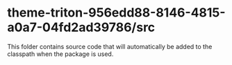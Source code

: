 # theme-triton-956edd88-8146-4815-a0a7-04fd2ad39786/src

This folder contains source code that will automatically be added to the classpath when
the package is used.
